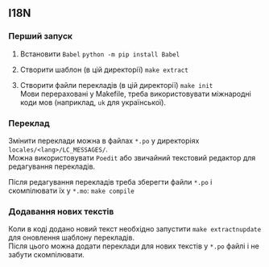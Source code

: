 ## I18N

### Перший запуск

1. Встановити `Babel`
```python -m pip install Babel```

2. Створити шаблон (в цій директорії) ```make extract```
3. Створити файли перекладів (в цій директорії) ```make init```  
Мови перераховані у Makefile, треба використовувати міжнародні коди мов (наприклад, `uk` для української).


### Переклад
Змінити переклади можна в файлах `*.po` у директоріях `locales/<lang>/LC_MESSAGES/`.  
Можна використовувати `Poedit` або звичайний текстовий редактор для редагування перекладів.

Після редагування перекладів треба зберегти файли `*.po` і скомпілювати їх у `*.mo`:
```make compile```

### Додавання нових текстів
Коли в коді додано новий текст необхідно запустити `make extractnupdate` для оновлення шаблону перекладів.  
Після цього можна додати переклади для нових текстів у `*.po` файлі і не забути скомпілювати.